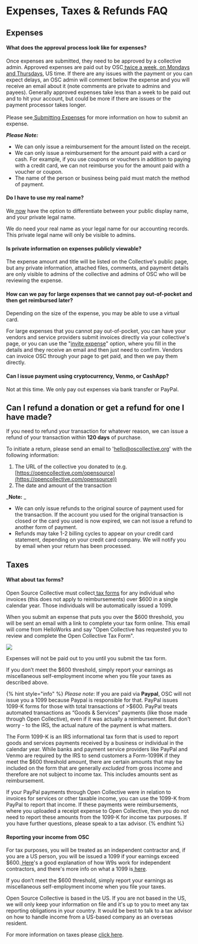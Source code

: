 # Expenses, Taxes & Refunds FAQ

## Expenses

#### What does the approval process look like for expenses?

Once expenses are submitted, they need to be approved by a collective admin. Approved expenses are paid out by OSC[ twice a week, on Mondays and Thursdays](https://docs.opencollective.foundation/how-it-works/basics#submitting-expenses), US time. If there are any issues with the payment or you can expect delays, an OSC admin will comment below the expense and you will receive an email about it (note comments are private to admins and payees). Generally approved expenses take less than a week to be paid out and to hit your account, but could be more if there are issues or the payment processor takes longer.\
\
Please see[ Submitting Expenses](https://docs.opencollective.com/help/expenses-and-getting-paid/submitting-expenses) for more information on how to submit an expense.&#x20;

_**Please Note:**_

* We can only issue a reimbursement for the amount listed on the receipt.
* We can only issue a reimbursement for the amount paid with a card or cash. For example, if you use coupons or vouchers in addition to paying with a credit card, we can not reimburse you for the amount paid with a voucher or coupon.
* The name of the person or business being paid must match the method of payment.&#x20;

#### Do I have to use my real name?

We[ now](https://opencollective.com/opencollective/updates/new-legal-and-display-name-settings) have the option to differentiate between your public display name, and your private legal name.

We do need your real name as your legal name for our accounting records. This private legal name will only be visible to admins.

#### **Is private information on expenses publicly viewable?**

The expense amount and title will be listed on the Collective's public page, but any private information, attached files, comments, and payment details are only visible to admins of the collective and admins of OSC who will be reviewing the expense.&#x20;

#### How can we pay for large expenses that we cannot pay out-of-pocket and then get reimbursed later?

Depending on the size of the expense, you may be able to use a virtual card.

For large expenses that you cannot pay out-of-pocket, you can have your vendors and service providers submit invoices directly via your collective's page, or you can use the "[invite expense](https://docs.opencollective.com/help/expenses-and-getting-paid/submitting-expenses#inviting-a-third-party-to-submit-an-expense)" option, where you fill in the details and they receive an email and then just need to confirm. Vendors can invoice OSC through your page to get paid, and then we pay them directly.

#### Can I issue payment using cryptocurrency, Venmo, or CashApp?

Not at this time. We only pay out expenses via bank transfer or PayPal.&#x20;

## Can I refund a donation or get a refund for one I have made?

If you need to refund your transaction for whatever reason, we can issue a refund of your transaction within **120 days** of purchase.&#x20;

To initiate a return, please send an email to '[hello@oscollective.org](mailto:hello@oscollective.org)' with the following information:

1. The URL of the collective you donated to (e.g. [https://opencollective.com/opensource](https://opencollective.com/opensource))
2. The date and amount of the transaction

_**Note:** _&#x20;

* We can only issue refunds to the original source of payment used for the transaction. If the account you used for the original transaction is closed or the card you used is now expired, we can not issue a refund to another form of payment.
* Refunds may take 1-2 billing cycles to appear on your credit card statement, depending on your credit card company. We will notify you by email when your return has been processed.

## Taxes

#### What about tax forms?

Open Source Collective must collect[ tax forms](https://docs.opencollective.com/help/expenses-and-getting-paid/tax-information#info-for-expense-submitters-getting-paid) for any individual who invoices (this does not apply to reimbursements) over $600 in a single calendar year. Those individuals will be automatically issued a 1099.

When you submit an expense that puts you over the $600 threshold, you will be sent an email with a link to complete your tax form online. This email will come from HelloWorks and say "Open Collective has requested you to review and complete the Open Collective Tax Form".

![](https://lh4.googleusercontent.com/jYSwpNVkLYfrDUSWOKjOd4c6QffNtacb-gexnEtPto\_dtRxtOUW7LK3cDf6V-ggUZaUfDtIe53TbREAzWpPpXl4ryNV\_PSmk-\_dD4szpdzlz8igB3sar2kyndiF54-rqdsth5Jw)

Expenses will not be paid out to you until you submit the tax form.

If you don’t meet the $600 threshold, simply report your earnings as miscellaneous self-employment income when you file your taxes as described above.

{% hint style="info" %}
_Please note_: If you are paid via **Paypal**, OSC will not issue you a 1099 because Paypal is responsible for that. PayPal issues 1099-K forms for those with total transactions of >$600. PayPal treats automated transactions as “Goods & Services” payments (like those made through Open Collective), even if it was actually a reimbursement. But don't worry - to the IRS, the actual nature of the payment is what matters.

The Form 1099-K is an IRS informational tax form that is used to report goods and services payments received by a business or individual in the calendar year. While banks and payment service providers like PayPal and Venmo are required by the IRS to send customers a Form-1099K if they meet the $600 threshold amount, there are certain amounts that may be included on the form that are generally _excluded_ from gross income and therefore are not subject to income tax. This includes amounts sent as reimbursement.

If your PayPal payments through Open Collective were in relation to invoices for services or other taxable income, you can use the 1099-K from PayPal to report that income. If these payments were reimbursements, where you uploaded a receipt expense to Open Collective, then you do not need to report these amounts from the 1099-K for income tax purposes. If you have further questions, please speak to a tax advisor.
{% endhint %}

#### Reporting your income from OSC

For tax purposes, you will be treated as an independent contractor and, if you are a US person, you will be issued a 1099 if your earnings exceed $600.[ Here](https://turbotax.intuit.com/tax-tools/tax-tips/Self-Employment-Taxes/Filing-IRS-Form-W-9/INF19741.html)'s a good explanation of how W9s work for independent contractors, and there's more info on what a 1099 is[ here](https://turbotax.intuit.com/tax-tools/tax-tips/Self-Employment-Taxes/What-is-an-IRS-1099-Form-/INF14810.html).

If you don’t meet the $600 threshold, simply report your earnings as miscellaneous self-employment income when you file your taxes.

Open Source Collective is based in the US. If you are not based in the US, we will only keep your information on file and it's up to you to meet any tax reporting obligations in your country. It would be best to talk to a tax advisor on how to handle income from a US-based company as an overseas resident.&#x20;

For more information on taxes please [click here](https://docs.opencollective.com/help/expenses-and-getting-paid/tax-information#info-for-expense-submitters-getting-paid).&#x20;

